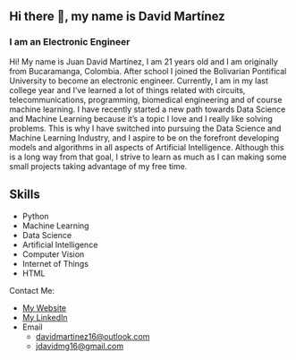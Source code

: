 ## Hi there 👋, my name is David Martínez
### I am an Electronic Engineer

Hi! My name is Juan David Martínez, I am 21 years old and I am originally from Bucaramanga, Colombia. After school I joined the Bolivarian Pontifical University to become an electronic engineer. Currently, I am in my last college year and I’ve learned a lot of things related with circuits, telecommunications, programming, biomedical engineering and of course machine learning. I have recently started a new path towards Data Science and Machine Learning because it’s a topic I love and I really like solving problems. This is why I have switched into pursuing the Data Science and Machine Learning Industry, and I aspire to be on the forefront developing models and algorithms in all aspects of Artificial Intelligence. Although this is a long way from that goal, I strive to learn as much as I can making some small projects taking advantage of my free time.
 
## Skills
* Python
* Machine Learning
* Data Science
* Artificial Intelligence
* Computer Vision
* Internet of Things
* HTML

Contact Me:
* [My Website](https://davidmartinez16.github.io/David_Website/)
* [My LinkedIn](https://www.linkedin.com/in/https://www.linkedin.com/in/juan-david-martinez-52b58912b//)
* Email
  * davidmartinez16@outlook.com
  * jdavidmg16@gmail.com


